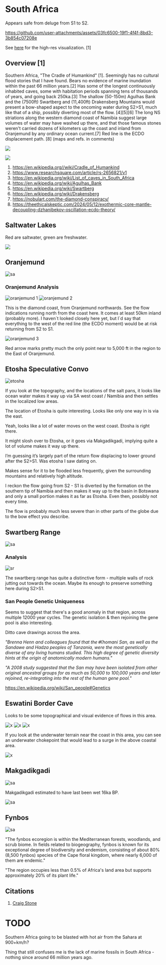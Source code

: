# South Africa

Appears safe from deluge from S1 to S2.

https://github.com/user-attachments/assets/03fc6500-19f1-4f4f-8bd3-3b854c07208e

See [here](https://github.com/sovrynn/ecdo/tree/master/6-LITERATURE-MEDIA/nobulart/ecdo-visualizations) for the high-res visualization. [1]

## Overview [1]

Southern Africa, "The Cradle of Humankind" [1]. Seemingly has no cultural flood stories that I have found. Bears no evidence of marine inundation within the past 66 million years.[2] Has some of the longest continuously inhabited caves, some with habitation periods spanning tens of thousands of years, and going back 250ka.[3] The shallow (50-150m) Agulhas Bank and the (7500ft) Swartberg and (11,400ft) Drakensberg Mountains would present a bow-shaped aspect to the oncoming water during S2>S1, much like that of a ship, possibly diverting most of the flow. [4][5][6] The long NS striations along the western diamond coast of Namibia suggest large volumes of water may have washed up there, and that those famous stones weren't carried dozens of kilometers up the coast and inland from Oranjemund by any ordinary ocean current.[7] Red line is the ECDO displacement path. [8]
(maps and refs. in comments)

![](img/1821305177590186012-GUaKSneXYAAyxVM.jpg)

![](img/1821305177590186012-GUaKSmuWIAA64wc.jpg)

1. https://en.wikipedia.org//wiki/Cradle_of_Humankind
2. https://www.researchsquare.com/article/rs-2656821/v1
3. https://en.wikipedia.org/wiki/List_of_caves_in_South_Africa
4. https://en.wikipedia.org/wiki/Agulhas_Bank
5. https://en.wikipedia.org/wiki/Swartberg
6. https://en.wikipedia.org/wiki/Drakensberg
7. https://nobulart.com/the-diamond-conspiracy/
8. https://theethicalskeptic.com/2024/05/12/exothermic-core-mantle-decoupling-dzhanibekov-oscillation-ecdo-theory/

## Saltwater Lakes

Red are saltwater, green are freshwater.

![](img/lakes.jpg)

## Oranjemund

![sa](img/oranjemund.png "sa")

### Oranjemund Analysis

![oranjemund 1](img/oranjemund.jpg "oranjemund 1")
![oranjemund 2](img/oranjemund2.jpg "oranjemund 2")

This is the diamond coast, from Oranjemund northwards. See the flow indications running north from the coast here. It comes at least 50km inland (probably more). I haven´t looked closely here yet, but I´d say that everything to the west of the red line (the ECDO moment) would be at risk returning from S2 to S1.

![oranjemund 3](img/oranjemund3.jpg "oranjemund 3")

Red arrow marks pretty much the only point near to 5,000 ft in the region to the East of Oranjemund.

## Etosha Speculative Convo

![etosha](img/etosha.jpg "etosha")

If you look at the topography, and the locations of the salt pans, it looks like ocean water makes it way up via SA west coast / Namibia and then settles in the localized low areas.

The location of Etosha is quite interesting. Looks like only one way in is via the east.

Yeah, looks like a lot of water moves on the west coast. Etosha is right there.

It might slosh over to Etosha, or it goes via Makgadikgadi, implying quite a lot of volume makes it way up there.

I’m guessing it’s largely part of the return flow displacing to lower ground after the S2>S1. Was etosha I saw dating on.

Makes sense for it to be flooded less frequently, given the surrounding mountains and relatively high altitude.

I reckon the flow going from S2 - S1 is diverted by the formation on the southern tip of Namibia and then makes it way up to the basin in Botswana and only a small portion makes it as far as Etosha. Even then, possibly not every time.

The flow is probably much less severe than in other parts of the globe due to the bow effect you describe.

## Swartberg Range

![sa](img/swartberg.png "sa")

### Analysis

![sr](img/swartberg-range.jpg "swartberg range")

The swartberg range has quite a distinctive form - multiple walls of rock jutting out towards the ocean. Maybe its enough to preserve something here during S2>S1.

### San People Genetic Uniqueness

Seems to suggest that there's a good anomaly in that region, across multiple 12000 year cycles. The genetic isolation & then rejoining the gene pool is also interesting.

Ditto cave drawings across the area.

*"Brenna Henn and colleagues found that the ǂKhomani San, as well as the Sandawe and Hadza peoples of Tanzania, were the most genetically diverse of any living humans studied. This high degree of genetic diversity hints at the origin of anatomically modern humans."*

*"A 2008 study suggested that the San may have been isolated from other original ancestral groups for as much as 50,000 to 100,000 years and later rejoined, re-integrating into the rest of the human gene pool."*

https://en.wikipedia.org/wiki/San_people#Genetics

## Eswatini Border Cave

Looks to be some topographical and visual evidence of flows in this area.

![x](img/south-africa-coast.jpg "south africa coast")
![x](img/south-africa-coast2.jpg "south africa coast")
![x](img/south-africa-coast3.jpg "south africa coast")

If you look at the underwater terrain near the coast in this area, you can see an underwater chokepoint that would lead to a surge in the above coastal area.

![x](img/south-africa-coast4.jpg "south africa coast")

## Makgadikgadi

![sa](img/makgadikgadi.png "sa")

Makgadikgadi estimated to have last been wet 16ka BP.

![sa](img/makgadikgadi.jpg "sa")

## Fynbos

![sa](img/fynbos.png "sa")

"The fynbos ecoregion is within the Mediterranean forests, woodlands, and scrub biome. In fields related to biogeography, fynbos is known for its exceptional degree of biodiversity and endemism, consisting of about 80% (8,500 fynbos) species of the Cape floral kingdom, where nearly 6,000 of them are endemic."

"The region occupies less than 0.5% of Africa's land area but supports approximately 20% of its plant life."

## Citations

1. [Craig Stone](https://nobulart.com)

# TODO

Southern Africa going to be blasted with hot air from the Sahara at 900+km/h?

Thing that still confuses me is the lack of marine fossils in South Africa - nothing since around 66 million years ago.
